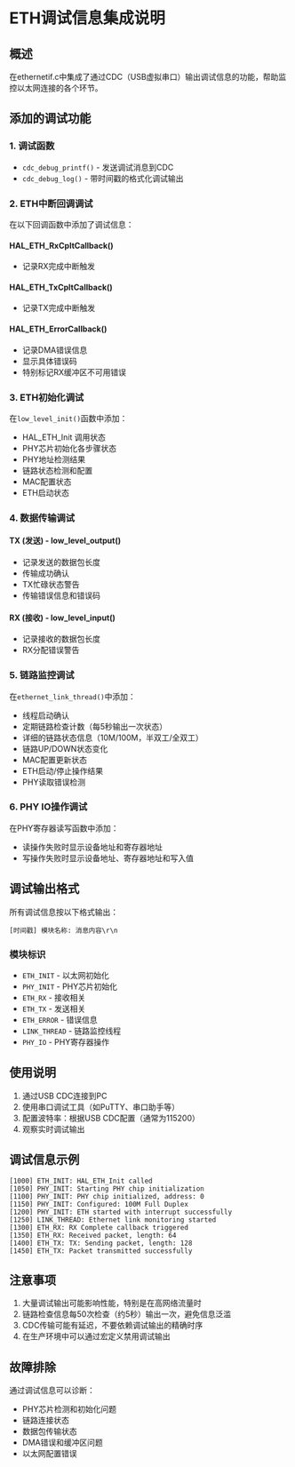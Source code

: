 # ETH调试信息集成说明

## 概述
在ethernetif.c中集成了通过CDC（USB虚拟串口）输出调试信息的功能，帮助监控以太网连接的各个环节。

## 添加的调试功能

### 1. 调试函数
- `cdc_debug_printf()` - 发送调试消息到CDC
- `cdc_debug_log()` - 带时间戳的格式化调试输出

### 2. ETH中断回调调试
在以下回调函数中添加了调试信息：

#### HAL_ETH_RxCpltCallback()
- 记录RX完成中断触发

#### HAL_ETH_TxCpltCallback()
- 记录TX完成中断触发

#### HAL_ETH_ErrorCallback()
- 记录DMA错误信息
- 显示具体错误码
- 特别标记RX缓冲区不可用错误

### 3. ETH初始化调试
在`low_level_init()`函数中添加：
- HAL_ETH_Init 调用状态
- PHY芯片初始化各步骤状态
- PHY地址检测结果
- 链路状态检测和配置
- MAC配置状态
- ETH启动状态

### 4. 数据传输调试
#### TX (发送) - low_level_output()
- 记录发送的数据包长度
- 传输成功确认
- TX忙碌状态警告
- 传输错误信息和错误码

#### RX (接收) - low_level_input()
- 记录接收的数据包长度
- RX分配错误警告

### 5. 链路监控调试
在`ethernet_link_thread()`中添加：
- 线程启动确认
- 定期链路检查计数（每5秒输出一次状态）
- 详细的链路状态信息（10M/100M，半双工/全双工）
- 链路UP/DOWN状态变化
- MAC配置更新状态
- ETH启动/停止操作结果
- PHY读取错误检测

### 6. PHY IO操作调试
在PHY寄存器读写函数中添加：
- 读操作失败时显示设备地址和寄存器地址
- 写操作失败时显示设备地址、寄存器地址和写入值

## 调试输出格式
所有调试信息按以下格式输出：
```
[时间戳] 模块名称: 消息内容\r\n
```

### 模块标识
- `ETH_INIT` - 以太网初始化
- `PHY_INIT` - PHY芯片初始化
- `ETH_RX` - 接收相关
- `ETH_TX` - 发送相关
- `ETH_ERROR` - 错误信息
- `LINK_THREAD` - 链路监控线程
- `PHY_IO` - PHY寄存器操作

## 使用说明
1. 通过USB CDC连接到PC
2. 使用串口调试工具（如PuTTY、串口助手等）
3. 配置波特率：根据USB CDC配置（通常为115200）
4. 观察实时调试输出

## 调试信息示例
```
[1000] ETH_INIT: HAL_ETH_Init called
[1050] PHY_INIT: Starting PHY chip initialization
[1100] PHY_INIT: PHY chip initialized, address: 0
[1150] PHY_INIT: Configured: 100M Full Duplex
[1200] PHY_INIT: ETH started with interrupt successfully
[1250] LINK_THREAD: Ethernet link monitoring started
[1300] ETH_RX: RX Complete callback triggered
[1350] ETH_RX: Received packet, length: 64
[1400] ETH_TX: TX: Sending packet, length: 128
[1450] ETH_TX: Packet transmitted successfully
```

## 注意事项
1. 大量调试输出可能影响性能，特别是在高网络流量时
2. 链路检查信息每50次检查（约5秒）输出一次，避免信息泛滥
3. CDC传输可能有延迟，不要依赖调试输出的精确时序
4. 在生产环境中可以通过宏定义禁用调试输出

## 故障排除
通过调试信息可以诊断：
- PHY芯片检测和初始化问题
- 链路连接状态
- 数据包传输状态
- DMA错误和缓冲区问题
- 以太网配置错误